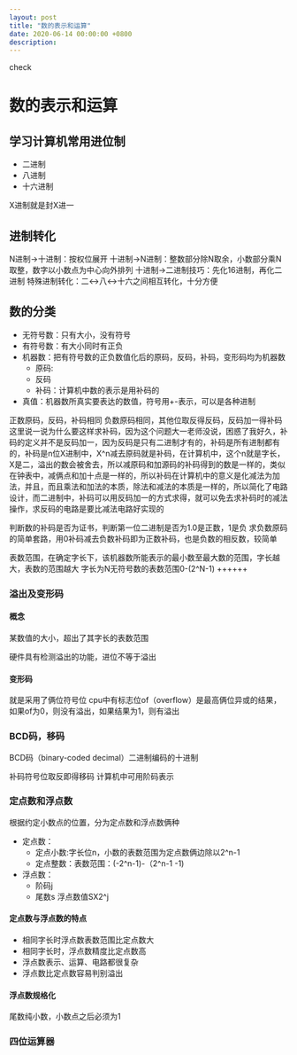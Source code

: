 ```yaml
---
layout: post
title: "数的表示和运算"
date: 2020-06-14 00:00:00 +0800
description: 
---
```

check
# 数的表示和运算

## 学习计算机常用进位制

* 二进制
* 八进制
* 十六进制

X进制就是封X进一

## 进制转化

N进制->十进制：按权位展开
十进制->N进制：整数部分除N取余，小数部分乘N取整，数字以小数点为中心向外排列
十进制->二进制技巧：先化16进制，再化二进制
特殊进制转化：二<->八<->十六之间相互转化，十分方便

## 数的分类

* 无符号数：只有大小，没有符号
* 有符号数：有大小同时有正负
* 机器数：把有符号数的正负数值化后的原码，反码，补码，变形码均为机器数
	+ 原码:
	+ 反码
	+ 补码：计算机中数的表示是用补码的
* 真值：机器数所真实要表达的数值，符号用+-表示，可以是各种进制

正数原码，反码，补码相同
负数原码相同，其他位取反得反码，反码加一得补码
这里说一说为什么要这样求补码，因为这个问题大一老师没说，困惑了我好久，补码的定义并不是反码加一，因为反码是只有二进制才有的，补码是所有进制都有的，补码是n位X进制中，X^n减去原码就是补码，在计算机中，这个n就是字长，X是二，溢出的数会被舍去，所以减原码和加源码的补码得到的数是一样的，类似在钟表中，减俩点和加十点是一样的，所以补码在计算机中的意义是化减法为加法，并且，而且乘法和加法的本质，除法和减法的本质是一样的，所以简化了电路设计，而二进制中，补码可以用反码加一的方式求得，就可以免去求补码时的减法操作，求反码的电路是要比减法电路好实现的

判断数的补码是否为证书，判断第一位二进制是否为1.0是正数，1是负
求负数原码的简单套路，用0补码减去负数补码即为正数补码，也是负数的相反数，较简单

表数范围，在确定字长下，该机器数所能表示的最小数至最大数的范围，字长越大，表数的范围越大
字长为N无符号数的表数范围0-(2^N-1)
++++++

### 溢出及变形码

#### 概念

某数值的大小，超出了其字长的表数范围

硬件具有检测溢出的功能，进位不等于溢出

#### 变形码

就是采用了俩位符号位
cpu中有标志位of（overflow）是最高俩位异或的结果，如果of为0，则没有溢出，如果结果为1，则有溢出

### BCD码，移码

BCD码（binary-coded decimal）二进制编码的十进制

补码符号位取反即得移码
计算机中可用阶码表示

### 定点数和浮点数

根据约定小数点的位置，分为定点数和浮点数俩种

* 定点数：
	+ 定点小数:字长位n，小数的表数范围为定点数俩边除以2^n-1
	+ 定点整数：表数范围：(-2^n-1)-（2^n-1 -1)
* 浮点数：
	+ 阶码j
	+ 尾数s
浮点数值SX2^j

#### 定点数与浮点数的特点

* 相同字长时浮点数表数范围比定点数大
* 相同字长时，浮点数精度比定点数高
* 浮点数表示、运算、电路都很复杂
* 浮点数比定点数容易判别溢出






#### 浮点数规格化

尾数纯小数，小数点之后必须为1

### 四位运算器
